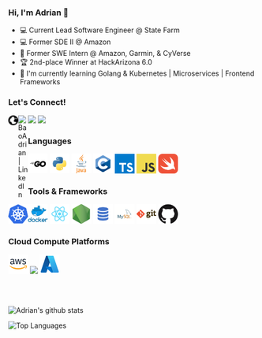### Hi, I'm Adrian 👋
- 💻 Current Lead Software Engineer @ State Farm
- 💻 Former SDE II @ Amazon
- 🔖 Former SWE Intern @ Amazon, Garmin, & CyVerse
- 🏆 2nd-place Winner at HackArizona 6.0
- 🔭 I'm currently learning Golang & Kubernetes | Microservices | Frontend Frameworks

### Let's Connect!
[<img align="left" alt="BaoAdrian | Portfolio" width="20px" src="https://raw.githubusercontent.com/iconic/open-iconic/master/svg/globe.svg" />][website]
[<img align="left" alt="BaoAdrian | LinkedIn" width="20px" src="https://cdn.jsdelivr.net/npm/simple-icons@v3/icons/linkedin.svg" />][linkedin]
[![](https://img.shields.io/badge/-@BaoAdrian-%23181717?style=flat&logo=github)](https://github.com/BaoAdrian)
[![](https://img.shields.io/badge/-@BaoAdrian-orange?style=flat&logo=gitlab)](https://gitlab.com/BaoAdrian)




### Languages
<code><img height="40" src="https://raw.githubusercontent.com/github/explore/80688e429a7d4ef2fca1e82350fe8e3517d3494d/topics/go/go.png"></code>
<code><img height="40" src="https://raw.githubusercontent.com/github/explore/80688e429a7d4ef2fca1e82350fe8e3517d3494d/topics/python/python.png"></code>
<code><img height="40" src="https://raw.githubusercontent.com/github/explore/80688e429a7d4ef2fca1e82350fe8e3517d3494d/topics/java/java.png"></code>
<code><img height="40" src="https://raw.githubusercontent.com/github/explore/80688e429a7d4ef2fca1e82350fe8e3517d3494d/topics/c/c.png"></code>
<code><img height="40" src="https://raw.githubusercontent.com/github/explore/80688e429a7d4ef2fca1e82350fe8e3517d3494d/topics/typescript/typescript.png" /></code>
<code><img height="40" src="https://raw.githubusercontent.com/github/explore/80688e429a7d4ef2fca1e82350fe8e3517d3494d/topics/javascript/javascript.png" /></code>
<code><img height="40" src="https://raw.githubusercontent.com/github/explore/80688e429a7d4ef2fca1e82350fe8e3517d3494d/topics/swift/swift.png" /></code>

### Tools & Frameworks
<code><img height="40" src="https://raw.githubusercontent.com/github/explore/80688e429a7d4ef2fca1e82350fe8e3517d3494d/topics/kubernetes/kubernetes.png" /></code><code><img height="40" src="https://raw.githubusercontent.com/github/explore/80688e429a7d4ef2fca1e82350fe8e3517d3494d/topics/docker/docker.png" /></code>
<code><img height="40" src="https://raw.githubusercontent.com/github/explore/80688e429a7d4ef2fca1e82350fe8e3517d3494d/topics/react/react.png" /></code>
<code><img height="40" src="https://raw.githubusercontent.com/github/explore/80688e429a7d4ef2fca1e82350fe8e3517d3494d/topics/nodejs/nodejs.png" /></code>
<code><img height="40" src="https://raw.githubusercontent.com/github/explore/80688e429a7d4ef2fca1e82350fe8e3517d3494d/topics/sql/sql.png" /></code>
<code><img height="40" src="https://raw.githubusercontent.com/github/explore/80688e429a7d4ef2fca1e82350fe8e3517d3494d/topics/mysql/mysql.png" /></code>
<code><img height="40" src="https://raw.githubusercontent.com/github/explore/80688e429a7d4ef2fca1e82350fe8e3517d3494d/topics/git/git.png" /></code>
<code><img height="40" src="https://raw.githubusercontent.com/github/explore/78df643247d429f6cc873026c0622819ad797942/topics/github/github.png" /></code>

### Cloud Compute Platforms
<code><img height="40" src="https://raw.githubusercontent.com/github/explore/80688e429a7d4ef2fca1e82350fe8e3517d3494d/topics/aws/aws.png"></code>
<code><img height="40" src="https://avatars0.githubusercontent.com/u/2810941?s=200&v=4"></code>
<code><img height="40" src="https://raw.githubusercontent.com/github/explore/80688e429a7d4ef2fca1e82350fe8e3517d3494d/topics/azure/azure.png"></code>


<br />
<br />

![Adrian's github stats](https://github-readme-stats.vercel.app/api?username=BaoAdrian&show_icons=true&hide_border=false)

![Top Languages](https://github-readme-stats.vercel.app/api/top-langs/?username=BaoAdrian&layout=compact&langs_count=8&hide=verilog,tsql,css,html)

[website]: https://www.adrianbao.com
[linkedin]: https://linkedin.com/in/baoadrian
